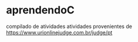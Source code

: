 # aprendendoC
compilado de atividades
atividades provenientes de https://www.urionlinejudge.com.br/judge/pt

